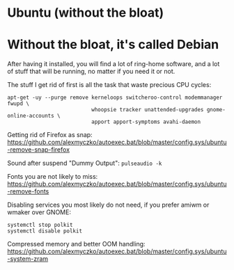 # Ubuntu (without the bloat)
# Without the bloat, it's called Debian

After having it installed, you will find a lot of ring-home software, and a
lot of stuff that will be running, no matter if you need it or not.

The stuff I get rid of first is all the task that waste precious CPU cycles:
```
apt-get -uy --purge remove kerneloops switcheroo-control modemmanager fwupd \
                           whoopsie tracker unattended-upgrades gnome-online-accounts \
                           apport apport-symptoms avahi-daemon
```

Getting rid of Firefox as snap:
https://github.com/alexmyczko/autoexec.bat/blob/master/config.sys/ubuntu-remove-snap-firefox

Sound after suspend "Dummy Output": `pulseaudio -k`

Fonts you are not likely to miss:
https://github.com/alexmyczko/autoexec.bat/blob/master/config.sys/ubuntu-remove-fonts

Disabling services you most likely do not need, if you prefer amiwm or wmaker over GNOME:
```
systemctl stop polkit
systemctl disable polkit
```

Compressed memory and better OOM handling:
https://github.com/alexmyczko/autoexec.bat/blob/master/config.sys/ubuntu-system-zram
